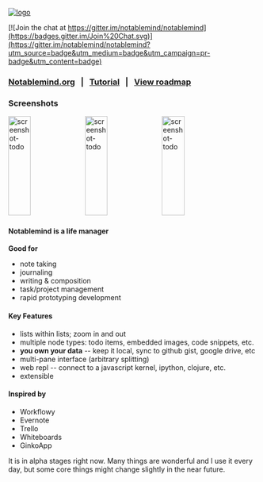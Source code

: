 
[![logo](https://notablemind.org/logo-full.png)](https://notablemind.org)

[![Join the chat at https://gitter.im/notablemind/notablemind](https://badges.gitter.im/Join%20Chat.svg)](https://gitter.im/notablemind/notablemind?utm_source=badge&utm_medium=badge&utm_campaign=pr-badge&utm_content=badge)

### [Notablemind.org](https://notablemind.org)  &nbsp;&nbsp;|&nbsp;&nbsp;  [Tutorial](https://app.notablemind.org/#/gist/jaredly/2a15dbba420eb509e12d)&nbsp;&nbsp; |&nbsp;&nbsp; [View roadmap](https://app.notablemind.org/#/gist/jaredly/9680269723596b0249a3)

### Screenshots

<a href="https://notablemind.org/todo-shot.png"><img alt="screenshot-todo" src="https://notablemind.org/todo-shot.png" height="200px" width="30%" float="left"></a>
<a href="https://notablemind.org/tutorial-shot.png"><img alt="screenshot-todo" src="https://notablemind.org/tutorial-shot.png" height="200px" width="30%" float="left"></a>
<a href="https://notablemind.org/mona-lisa-shot.png"><img alt="screenshot-todo" src="https://notablemind.org/mona-lisa-shot.png" height="200px" width="30%" float="left"></a>

#### **Notablemind** is a life manager
**Good for**

- note taking
- journaling
- writing & composition
- task/project management
- rapid prototyping development

#### Key Features

- lists within lists; zoom in and out
- multiple node types: todo items, embedded images, code snippets, etc.
- **you own your data** -- keep it local, sync to github gist, google drive, etc
- multi-pane interface (arbitrary splitting)
- web repl -- connect to a javascript kernel, ipython, clojure, etc.
- extensible

#### Inspired by

- Workflowy
- Evernote
- Trello
- Whiteboards
- GinkoApp

It is in alpha stages right now. Many things are wonderful and I use it every
day, but some core things might change slightly in the near future.
